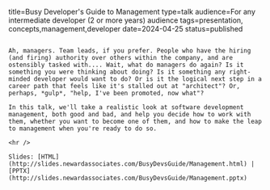 title=Busy Developer's Guide to Management
type=talk
audience=For any intermediate developer (2 or more years) audience
tags=presentation, concepts,management,developer
date=2024-04-25
status=published
~~~~~~

Ah, managers. Team leads, if you prefer. People who have the hiring (and firing) authority over others within the company, and are ostensibly tasked with.... Wait, what do managers do again? Is it something you were thinking about doing? Is it something any right-minded developer would want to do? Or is it the logical next step in a career path that feels like it's stalled out at "architect"? Or, perhaps, *gulp*, "help, I've been promoted, now what"? 

In this talk, we'll take a realistic look at software development management, both good and bad, and help you decide how to work with them, whether you want to become one of them, and how to make the leap to management when you're ready to do so.
    
<hr />

Slides: [HTML](http://slides.newardassociates.com/BusyDevsGuide/Management.html) | [PPTX](http://slides.newardassociates.com/BusyDevsGuide/Management.pptx)
